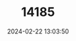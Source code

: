---
title: "14185"
category: "Myotis nigricans"
draft: false
date: 2024-02-22 13:03:50
languages:
  English: ["Black Myotis"]
---